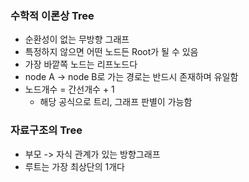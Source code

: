 ### 수학적 이론상 Tree
- 순환성이 없는 무방향 그래프
- 특정하지 않으면 어떤 노드든 Root가 될 수 있음
- 가장 바깥쪽 노드는 리프노드다
- node A -> node B로 가는 경로는 반드시 존재하며 유일함
- 노드개수 = 간선개수 + 1
  - 해당 공식으로 트리, 그래프 판별이 가능함

### 자료구조의 Tree
- 부모 -> 자식 관계가 있는 방향그래프
- 루트는 가장 최상단의 1개다
